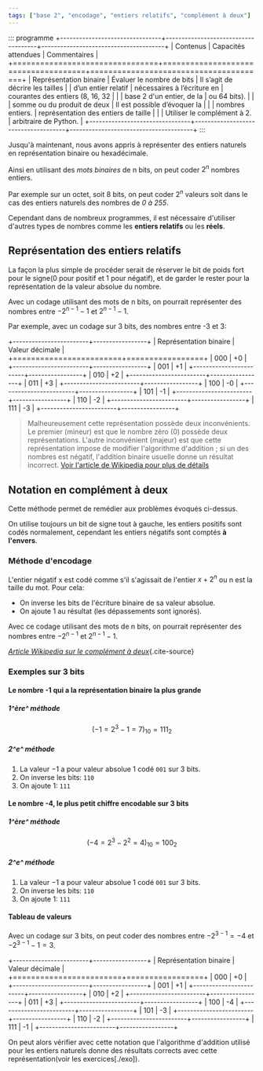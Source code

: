 ```yaml
---
tags: ["base 2", "encodage", "entiers relatifs", "complément à deux"]
---
```


::: programme
+--------------------------------+-------------------------------------+---------------------------------------+
|            Contenus            |         Capacités attendues         |             Commentaires              |
+================================+=====================================+=======================================+
| Représentation binaire         | Évaluer le nombre de bits           | Il s’agit de décrire les tailles      |
| d’un entier relatif            | nécessaires à l’écriture en         | courantes des entiers (8, 16, 32      |
|                                | base 2 d'un entier, de la           | ou 64 bits).                          |
|                                | somme ou du produit de deux         | Il est possible d’évoquer la          |
|                                | nombres entiers.                    | représentation des entiers de taille  |
|                                | Utiliser le complément à 2.         | arbitraire de Python.                 |
+--------------------------------+-------------------------------------+---------------------------------------+
:::

Jusqu'à maintenant, nous avons appris à représenter des entiers naturels en représentation binaire
ou hexadécimale.

Ainsi en utilisant des _mots binaires_ de n bits, on peut coder $2^{n}$ nombres entiers.

Par exemple sur un octet, soit 8 bits, on peut coder $2^{n}$ valeurs soit dans le cas des entiers
naturels des nombres de _0 à 255_.

Cependant dans de nombreux programmes, il est nécessaire d'utiliser d'autres types de nombres
comme les **entiers relatifs** ou les **réels**.

## Représentation des entiers relatifs

La façon la plus simple de procéder serait de réserver le bit de poids fort pour le signe(0 pour
positif et 1 pour négatif), et de garder le rester pour la représentation de la valeur absolue du
nombre.

Avec un codage utilisant des mots de n bits, on pourrait représenter des nombres entre
$-2^{n-1}-1$ et $2^{n-1}-1$.

Par exemple, avec un codage sur 3 bits, des nombres entre -3 et 3:

+------------------------+-----------------+
| Représentation binaire | Valeur décimale |
+========================+=================+
| 000                    | +0              |
+------------------------+-----------------+
| 001                    | +1              |
+------------------------+-----------------+
| 010                    | +2              |
+------------------------+-----------------+
| 011                    | +3              |
+------------------------+-----------------+
| 100                    | -0              |
+------------------------+-----------------+
| 101                    | -1              |
+------------------------+-----------------+
| 110                    | -2              |
+------------------------+-----------------+
| 111                    | -3              |
+------------------------+-----------------+

> Malheureusement cette représentation possède deux inconvénients. Le premier (mineur) est que le
> nombre zéro (0) possède deux représentations. L'autre inconvénient (majeur) est que cette
> représentation impose de modifier l'algorithme d'addition ; si un des nombres est négatif,
> l'addition binaire usuelle donne un résultat incorrect.
> [Voir l'article de Wikipedia pour plus de détails](http://fr.wikipedia.org/wiki/Compl%C3%A9ment_%C3%A0_deux#Explication)

## Notation en complément à deux

Cette méthode permet de remédier aux problèmes évoqués ci-dessus.

On utilise toujours un bit de signe tout à gauche, les entiers positifs sont codés normalement,
 cependant les entiers négatifs sont comptés **à l'envers**.

### Méthode d'encodage

L'entier négatif x est codé comme s'il s'agissait de l'entier $x + 2^{n}$ ou n est la taille du
mot. Pour cela:

- On inverse les bits de l'écriture binaire de sa valeur absolue.
- On ajoute 1 au résultat (les dépassements sont ignorés).

Avec ce codage utilisant des mots de n bits, on pourrait représenter des nombres entre $-2^{n-1}$
et $2^{n-1}-1$.

*[Article Wikipedia sur le complément à deux](https://fr.wikipedia.org/wiki/Compl%C3%A9ment_%C3%A0_deux)*{.cite-source}

### Exemples sur 3 bits
#### Le nombre -1 qui a la représentation binaire la plus grande
##### 1^ère^ méthode

$$
(-1 = 2^3 -1 = 7)_{10} = 111_2
$$

##### 2^e^ méthode

1. La valeur $-1$ a pour valeur absolue $1$ codé `001` sur 3 bits.
2. On inverse les bits: `110`
3. On ajoute 1: `111`

#### Le nombre -4, le plus petit chiffre encodable sur 3 bits
##### 1^ère^ méthode
$$
(-4 = 2^3 - 2^2 = 4)_{10} = 100_2
$$

##### 2^e^ méthode

1. La valeur $-1$ a pour valeur absolue $1$ codé `001` sur 3 bits.
2. On inverse les bits: `110`
3. On ajoute 1: `111`

#### Tableau de valeurs

Avec un codage sur 3 bits, on peut coder des nombres entre $-2^{3-1}=-4$ et $-2^{3-1}-1=3$.

+------------------------+-----------------+
| Représentation binaire | Valeur décimale |
+========================+=================+
| 000                    | +0              |
+------------------------+-----------------+
| 001                    | +1              |
+------------------------+-----------------+
| 010                    | +2              |
+------------------------+-----------------+
| 011                    | +3              |
+------------------------+-----------------+
| 100                    | -4              |
+------------------------+-----------------+
| 101                    | -3              |
+------------------------+-----------------+
| 110                    | -2              |
+------------------------+-----------------+
| 111                    | -1              |
+------------------------+-----------------+

On peut alors vérifier avec cette notation que l'algorithme d'addition utilisé pour les entiers
naturels donne des résultats corrects avec cette représentation(voir les exercices[./exo]).
